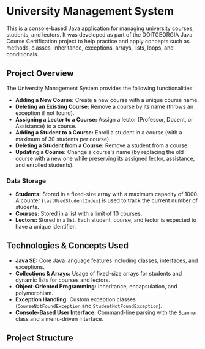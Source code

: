 # University Management System

This is a console-based Java application for managing university courses, students, and lectors. It was developed as part of the DOITGEORGIA Java Course Certification project to help practice and apply concepts such as methods, classes, inheritance, exceptions, arrays, lists, loops, and conditionals.

## Project Overview

The University Management System provides the following functionalities:
- **Adding a New Course:** Create a new course with a unique course name.
- **Deleting an Existing Course:** Remove a course by its name (throws an exception if not found).
- **Assigning a Lector to a Course:** Assign a lector (Professor, Docent, or Assistance) to a course.
- **Adding a Student to a Course:** Enroll a student in a course (with a maximum of 30 students per course).
- **Deleting a Student from a Course:** Remove a student from a course.
- **Updating a Course:** Change a course's name (by replacing the old course with a new one while preserving its assigned lector, assistance, and enrolled students).

### Data Storage

- **Students:** Stored in a fixed-size array with a maximum capacity of 1000. A counter (`lastUsedStudentIndex`) is used to track the current number of students.
- **Courses:** Stored in a list with a limit of 10 courses.
- **Lectors:** Stored in a list. Each student, course, and lector is expected to have a unique identifier.

## Technologies & Concepts Used

- **Java SE:** Core Java language features including classes, interfaces, and exceptions.
- **Collections & Arrays:** Usage of fixed-size arrays for students and dynamic lists for courses and lectors.
- **Object-Oriented Programming:** Inheritance, encapsulation, and polymorphism.
- **Exception Handling:** Custom exception classes (`CourseNotFoundException` and `StudentNotFoundException`).
- **Console-Based User Interface:** Command-line parsing with the `Scanner` class and a menu-driven interface.

## Project Structure

